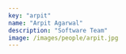 ```yaml
---
key: "arpit"
name: "Arpit Agarwal"
description: "Software Team"
image: /images/people/arpit.jpg
---
```


